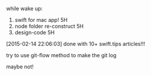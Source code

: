 
while wake up:

1. swift for mac app! 5H
2. node folder re-construct 5H
3. design-code 5H

[2015-02-14 22:06:03] done with 10+ swift.tips articles!!!

try to use git-flow method to make the git log

maybe not!
